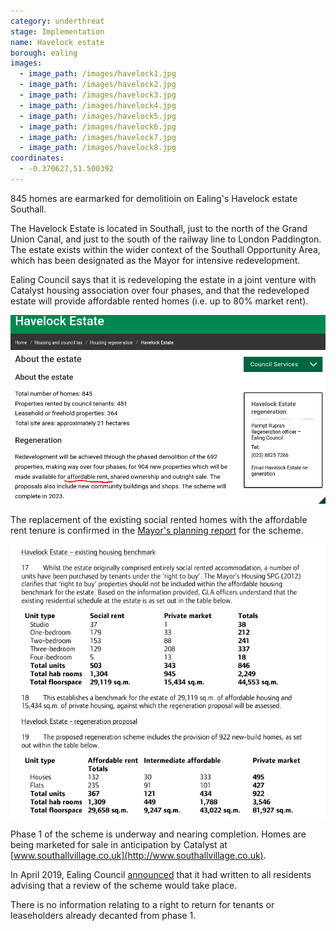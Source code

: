 ```yaml
---
category: underthreat
stage: Implementation 
name: Havelock estate 
borough: ealing
images:
  - image_path: /images/havelock1.jpg
  - image_path: /images/havelock2.jpg
  - image_path: /images/havelock3.jpg
  - image_path: /images/havelock4.jpg
  - image_path: /images/havelock5.jpg
  - image_path: /images/havelock6.jpg
  - image_path: /images/havelock7.jpg
  - image_path: /images/havelock8.jpg
coordinates: 
  - -0.370627,51.500392
---
```

845 homes are earmarked for demolitioin on Ealing's Havelock estate Southall.

The Havelock Estate is located in Southall, just to the north of the Grand Union Canal, and just to the south of the railway line to London Paddington. The estate exists within the wider context of the Southall Opportunity Area, which has been designated as the Mayor for intensive redevelopment.

Ealing Council says that it is redeveloping the estate in a joint venture with Catalyst housing association over four phases, and that the redeveloped estate will provide affordable rented homes (i.e. up to 80% market rent).

<img src="/images/havelockscreenshot.png" class="img-fluid rounded img-thumbnail">

The replacement of the existing social rented homes with the affordable rent tenure is confirmed in the [Mayor's planning report](https://www.london.gov.uk/sites/default/files/public%3A//public%3A//PAWS/media_id_19485///1_havelock_estate_masterplan_report.pdf) for the scheme.

<img src="/images/havelockgla.png" class="img-fluid rounded img-thumbnail">

Phase 1 of the scheme is underway and nearing completion. Homes are being marketed for sale in anticipation by Catalyst at [www.southallvillage.co.uk](http://www.southallvillage.co.uk). 

In April 2019, Ealing Council [announced](https://www.ealing.gov.uk/info/201104/housing_regeneration/374/havelock_estate/3) that it had written to all residents advising that a review of the scheme would take place.

There is no information relating to a right to return for tenants or leaseholders already decanted from phase 1.

